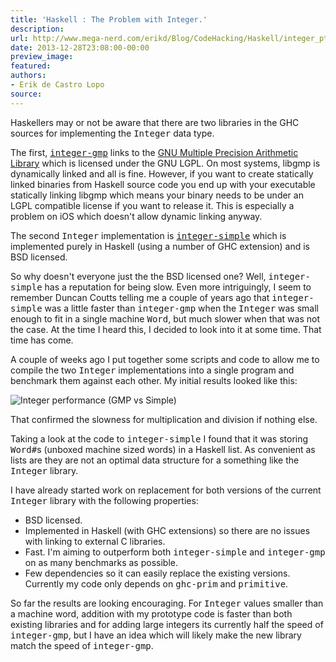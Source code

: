 ```yaml
---
title: 'Haskell : The Problem with Integer.'
description:
url: http://www.mega-nerd.com/erikd/Blog/CodeHacking/Haskell/integer_pt1.html
date: 2013-12-28T23:08:00-00:00
preview_image:
featured:
authors:
- Erik de Castro Lopo
source:
---
```




<p>
Haskellers may or not be aware that there are two libraries in the GHC sources
for implementing the <tt>Integer</tt> data type.
</p>

<p>
The first,
	<a href="http://git.haskell.org/packages/integer-gmp.git - [1 Client error: Timeout was reached]"><tt>integer-gmp</tt></a>
links to the
	<a href="https://gmplib.org/ - [1 Client error: Timeout was reached]">GNU Multiple Precision Arithmetic Library</a>
which is licensed under the GNU LGPL.
On most systems, libgmp is dynamically linked and all is fine.
However, if you want to create statically linked binaries from Haskell source code
you end up with your executable statically linking libgmp which means your binary
needs to be under an LGPL compatible license if you want to release it.
This is especially a problem on iOS which doesn't allow dynamic linking anyway.
</p>

<p>
The second <tt>Integer</tt> implementation is
	<a href="http://git.haskell.org/packages/integer-simple.git - [1 Client error: Timeout was reached]"><tt>integer-simple</tt></a>
which is implemented purely in Haskell (using a number of GHC extension) and is
BSD licensed.
</p>

<p>
So why doesn't everyone just the the BSD licensed one?
Well, <tt>integer-simple</tt> has a reputation for being slow.
Even more intriguingly, I seem to remember Duncan Coutts telling me a couple of
years ago that <tt>integer-simple</tt> was a little faster than <tt>integer-gmp</tt>
when the <tt>Integer</tt> was small enough to fit in a single machine <tt>Word</tt>,
but much slower when that was not the case.
At the time I heard this, I decided to look into it at some time.
That time has come.
</p>

<p>
A couple of weeks ago I put together some scripts and code to allow me to compile
the two <tt>Integer</tt> implementations into a single program and benchmark them
against each other.
My initial results looked like this:
</p>

<img src="http://www.mega-nerd.com/erikd/Img/integer-gmp-simple.png" border="0" alt="Integer performance (GMP vs Simple)"/>

<p>
That confirmed the slowness for multiplication and division if nothing else.
</p>

<p>
Taking a look at the code to <tt>integer-simple</tt> I found that it was storing
<tt>Word#</tt>s (unboxed machine sized words) in a Haskell list.
As convenient as lists are they are not an optimal data structure for a something
like the <tt>Integer</tt> library.
</p>

<p>
I have already started work on replacement for both versions of the current
<tt>Integer</tt> library with the following properties:
</p>

<ul>
	<li> BSD licensed.</li>
	<li> Implemented in Haskell (with GHC extensions) so there are no issues
			with linking to external C libraries.</li>
	<li> Fast. I'm aiming to outperform both <tt>integer-simple</tt> and
			<tt>integer-gmp</tt> on as many benchmarks as possible.</li>
	<li> Few dependencies so it can easily replace the existing versions.
			Currently my code only depends on <tt>ghc-prim</tt> and
			<tt>primitive</tt>.</li>
</ul>

<p>
So far the results are looking encouraging.
For <tt>Integer</tt> values smaller than a machine word, addition with my prototype
code is faster than both existing libraries and for adding large integers its
currently half the speed of <tt>integer-gmp</tt>, but I have an idea which will
likely make the new library match the speed of <tt>integer-gmp</tt>.
</p>


